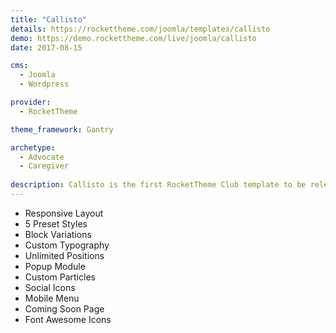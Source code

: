 ```yaml
---
title: "Callisto"
details: https://rockettheme.com/joomla/templates/callisto
demo: https://demo.rockettheme.com/live/joomla/callisto
date: 2017-08-15

cms: 
  - Joomla
  - Wordpress

provider: 
  - RocketTheme

theme_framework: Gantry

archetype:
  - Advocate
  - Caregiver
  
description: Callisto is the first RocketTheme Club template to be released on the new Gantry 5 Framework, marking the dawn of a new era of powerful, highly customizable and mobile friendly web building, and complemented by a vibrant, engaging visual design.
---
```


* Responsive Layout
* 5 Preset Styles
* Block Variations
* Custom Typography
* Unlimited Positions
* Popup Module
* Custom Particles
* Social Icons
* Mobile Menu
* Coming Soon Page
* Font Awesome Icons	